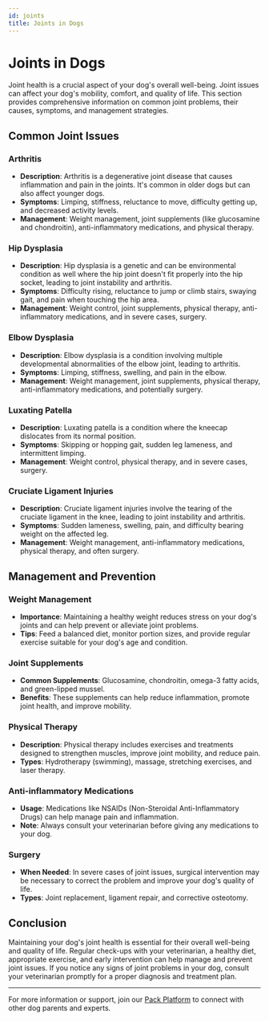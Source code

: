 ```yaml
---
id: joints
title: Joints in Dogs
---
```


# Joints in Dogs

Joint health is a crucial aspect of your dog's overall well-being. Joint issues can affect your dog's mobility, comfort, and quality of life. This section provides comprehensive information on common joint problems, their causes, symptoms, and management strategies.

## Common Joint Issues

### Arthritis
- **Description**: Arthritis is a degenerative joint disease that causes inflammation and pain in the joints. It's common in older dogs but can also affect younger dogs.
- **Symptoms**: Limping, stiffness, reluctance to move, difficulty getting up, and decreased activity levels.
- **Management**: Weight management, joint supplements (like glucosamine and chondroitin), anti-inflammatory medications, and physical therapy.

### Hip Dysplasia
- **Description**: Hip dysplasia is a genetic and can be environmental condition as well where the hip joint doesn't fit properly into the hip socket, leading to joint instability and arthritis.
- **Symptoms**: Difficulty rising, reluctance to jump or climb stairs, swaying gait, and pain when touching the hip area.
- **Management**: Weight control, joint supplements, physical therapy, anti-inflammatory medications, and in severe cases, surgery.

### Elbow Dysplasia
- **Description**: Elbow dysplasia is a condition involving multiple developmental abnormalities of the elbow joint, leading to arthritis.
- **Symptoms**: Limping, stiffness, swelling, and pain in the elbow.
- **Management**: Weight management, joint supplements, physical therapy, anti-inflammatory medications, and potentially surgery.

### Luxating Patella
- **Description**: Luxating patella is a condition where the kneecap dislocates from its normal position.
- **Symptoms**: Skipping or hopping gait, sudden leg lameness, and intermittent limping.
- **Management**: Weight control, physical therapy, and in severe cases, surgery.

### Cruciate Ligament Injuries
- **Description**: Cruciate ligament injuries involve the tearing of the cruciate ligament in the knee, leading to joint instability and arthritis.
- **Symptoms**: Sudden lameness, swelling, pain, and difficulty bearing weight on the affected leg.
- **Management**: Weight management, anti-inflammatory medications, physical therapy, and often surgery.

## Management and Prevention

### Weight Management
- **Importance**: Maintaining a healthy weight reduces stress on your dog's joints and can help prevent or alleviate joint problems.
- **Tips**: Feed a balanced diet, monitor portion sizes, and provide regular exercise suitable for your dog's age and condition.

### Joint Supplements
- **Common Supplements**: Glucosamine, chondroitin, omega-3 fatty acids, and green-lipped mussel.
- **Benefits**: These supplements can help reduce inflammation, promote joint health, and improve mobility.

### Physical Therapy
- **Description**: Physical therapy includes exercises and treatments designed to strengthen muscles, improve joint mobility, and reduce pain.
- **Types**: Hydrotherapy (swimming), massage, stretching exercises, and laser therapy.

### Anti-inflammatory Medications
- **Usage**: Medications like NSAIDs (Non-Steroidal Anti-Inflammatory Drugs) can help manage pain and inflammation.
- **Note**: Always consult your veterinarian before giving any medications to your dog.

### Surgery
- **When Needed**: In severe cases of joint issues, surgical intervention may be necessary to correct the problem and improve your dog's quality of life.
- **Types**: Joint replacement, ligament repair, and corrective osteotomy.

## Conclusion

Maintaining your dog's joint health is essential for their overall well-being and quality of life. Regular check-ups with your veterinarian, a healthy diet, appropriate exercise, and early intervention can help manage and prevent joint issues. If you notice any signs of joint problems in your dog, consult your veterinarian promptly for a proper diagnosis and treatment plan.

---

For more information or support, join our [Pack Platform](/pack-platform) to connect with other dog parents and experts.
